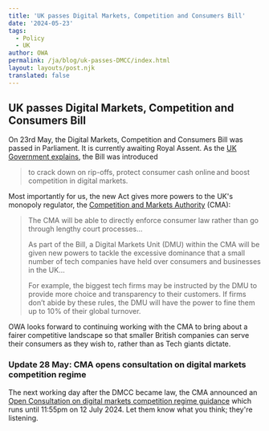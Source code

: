 ```yaml
---
title: 'UK passes Digital Markets, Competition and Consumers Bill'
date: '2024-05-23'
tags:
  - Policy
  - UK
author: OWA
permalink: /ja/blog/uk-passes-DMCC/index.html
layout: layouts/post.njk
translated: false
---
```


## UK passes Digital Markets, Competition and Consumers Bill

On 23rd May, the Digital Markets, Competition and Consumers Bill was passed in Parliament. It is currently awaiting Royal Assent. As the [UK Government explains](https://www.gov.uk/government/news/new-bill-to-crack-down-on-rip-offs-protect-consumer-cash-onlineand-boost-competition-in-digital-markets), the Bill was introduced 

> to crack down on rip-offs, protect consumer cash online and boost competition in digital markets.

Most importantly for us, the new Act gives more powers to the UK's monopoly regulator, the [Competition and Markets Authority](https://www.gov.uk/government/organisations/competition-and-markets-authority) (CMA):

> The CMA will be able to directly enforce consumer law rather than go through lengthy court processes…
>
> As part of the Bill, a Digital Markets Unit (DMU) within the CMA will be given new powers to tackle the excessive dominance that a small number of tech companies have held over consumers and businesses in the UK…
> 
> For example, the biggest tech firms may be instructed by the DMU to provide more choice and transparency to their customers. If firms don’t abide by these rules, the DMU will have the power to fine them up to 10% of their global turnover.

OWA looks forward to continuing working with the CMA to bring about a fairer competitive landscape so that smaller British companies can serve their consumers as they wish to, rather than as Tech giants dictate.

### Update 28 May: CMA opens consultation on digital markets competition regime

The next working day after the DMCC became law, the CMA announced an [Open Consultation on digital markets competition regime guidance](https://www.gov.uk/government/consultations/consultation-on-digital-markets-competition-regime-guidance) which runs until 11:55pm on 12 July 2024. Let them know what you think; they're listening.  
